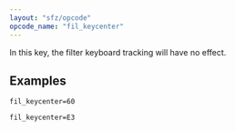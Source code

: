 ```yaml
---
layout: "sfz/opcode"
opcode_name: "fil_keycenter"
---
```

In this key, the filter keyboard tracking will have no effect.

## Examples

```
fil_keycenter=60

fil_keycenter=E3
```
